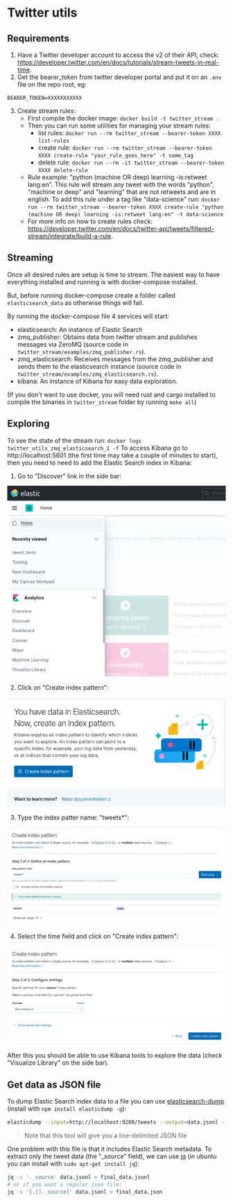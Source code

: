 # Twitter utils

## Requirements
1. Have a Twitter developer account to access the v2 of their API, check: https://developer.twitter.com/en/docs/tutorials/stream-tweets-in-real-time.
2. Get the bearer_token from twitter developer portal and put it on an `.env` file on the repo root, eg:
```
BEARER_TOKEN=XXXXXXXXXXX
```
3. Create stream rules:
   - First compile the docker image: `docker build -t twitter_stream .`
   - Then you can run some utilities for managing your stream rules:
     - list rules: `docker run --rm twitter_stream --bearer-token XXXX list-rules`
     - create rule: `docker run --rm twitter_stream --bearer-token XXXX create-rule "your_rule_goes_here" -t some_tag`
     - delete rule: `docker run --rm -it twitter_stream --bearer-token XXXX delete-rule`
   - Rule example: "python (machine OR deep) learning -is:retweet lang:en". This rule will stream any tweet with the words "python", "machine or deep" and "learning" that are not retweets and are in english. To add this rule under a tag like "data-science" run: `docker run --rm twitter_stream --bearer-token XXXX create-rule "python (machine OR deep) learning -is:retweet lang:en" -t data-science`
   - For more info on how to create rules check: https://developer.twitter.com/en/docs/twitter-api/tweets/filtered-stream/integrate/build-a-rule.


## Streaming

Once all desired rules are setup is time to stream. The easiest way to have everything installed and running is with docker-compose installed.

But, before running docker-compose create a folder called `elasticsearch_data` as otherwise things will fail.

By running the docker-compose file 4 services will start:
- elasticsearch: An instance of Elastic Search
- zmq_publisher: Obtains data from twitter stream and publishes messages via ZeroMQ (source code in `twitter_stream/examples/zmq_publisher.rs`).
- zmq_elasticsearch: Receives messages from the zmq_publisher and sends them to the elasticsearch instance (source code in `twitter_stream/examples/zmq_elasticsearch.rs`).
- kibana: An instance of Kibana for easy data exploration.

(If you don't want to use docker, you will need rust and cargo installed to compile the binaries in `twitter_stream` folder by running `make all`)

## Exploring

To see the state of the stream run: `docker logs twitter_utils_zmq_elasticsearch_1 -f`
To access Kibana go to http://localhost:5601 (the first time may take a couple of minutes to start), then you need to need to add the Elastic Search index in Kibana:

1. Go to "Discover" link in the side bar:

![Step1](imgs/1_discover.png)

2. Click on "Create index pattern":

![Step2](imgs/2_create-index.png)

3. Type the index patter name: "tweets*":

![Step3](imgs/3_define_index.png)

4. Select the time field and click on "Create index pattern":

![Step4](imgs/4_select-time-field.png)

After this you should be able to use Kibana tools to explore the data (check "Visualize Library" on the side bar).

## Get data as JSON file

To dump Elastic Search index data to a file you can use [elasticsearch-dump](https://github.com/elasticsearch-dump/elasticsearch-dump) (install with `npm install elasticdump -g`):
```bash
elasticdump --input=http://localhost:9200/tweets --output=data.jsonl --type=data --limit=5000
``` 
> Note that this tool will give you a line-delimited JSON file

One problem with this file is that it includes Elastic Search metadata.
To extract only the tweet data (the "_source" field), we can use [jq](https://stedolan.github.io/jq/) (in ubuntu you can install with `sudo apt-get install jq`):
```bash
jq -c '._source' data.jsonl > final_data.jsonl
# or if you want a regular json file:
jq -s '[.[]._source]' data.jsonl > final_data.json
```
